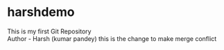 # harshdemo
This is my first Git Repository
<br>
Author - Harsh (kumar pandey)
this is the change to make merge conflict
